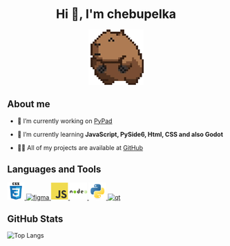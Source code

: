 <h1 align="center">Hi 👋, I'm chebupelka</h1>
<p align="center"> <img src="capyroll.gif"></img> </p>

<h2>About me</h2>

- 🔭 I’m currently working on [PyPad](https://github.com/chebupelka8/PyPad)

- 🌱 I’m currently learning **JavaScript, PySide6, Html, CSS and also Godot**

- 👨‍💻 All of my projects are available at [GitHub](https://github.com/chebupelka8)

<h2 align="left">Languages and Tools</h2>
<p align="left"> <a href="https://www.w3schools.com/css/" target="_blank" rel="noreferrer"> <img src="https://raw.githubusercontent.com/devicons/devicon/master/icons/css3/css3-original-wordmark.svg" alt="css3" width="40" height="40"/> </a> <a href="https://www.figma.com/" target="_blank" rel="noreferrer"> <img src="https://www.vectorlogo.zone/logos/figma/figma-icon.svg" alt="figma" width="40" height="40"/> </a> <a href="https://developer.mozilla.org/en-US/docs/Web/JavaScript" target="_blank" rel="noreferrer"> <img src="https://raw.githubusercontent.com/devicons/devicon/master/icons/javascript/javascript-original.svg" alt="javascript" width="40" height="40"/> </a> <a href="https://nodejs.org" target="_blank" rel="noreferrer"> <img src="https://raw.githubusercontent.com/devicons/devicon/master/icons/nodejs/nodejs-original-wordmark.svg" alt="nodejs" width="40" height="40"/> </a> <a href="https://www.python.org" target="_blank" rel="noreferrer"> <img src="https://raw.githubusercontent.com/devicons/devicon/master/icons/python/python-original.svg" alt="python" width="40" height="40"/> </a> <a href="https://www.qt.io/" target="_blank" rel="noreferrer"> <img src="https://upload.wikimedia.org/wikipedia/commons/0/0b/Qt_logo_2016.svg" alt="qt" width="40" height="40"/> </a> </p>


<h2>GitHub Stats</h2>

![Top Langs](https://github-readme-stats.vercel.app/api/top-langs/?username=chebupelka8&layout=compact&theme=dracula)

